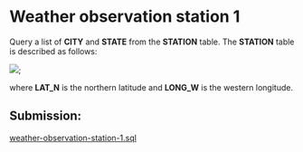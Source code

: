 # Weather observation station 1

Query a list of **CITY** and **STATE** from the **STATION** table.
The **STATION** table is described as follows:

![](https://s3.amazonaws.com/hr-challenge-images/9336/1449345840-5f0a551030-Station.jpg);

where **LAT_N** is the northern latitude and **LONG_W** is the western longitude.

## Submission:

[weather-observation-station-1.sql](https://github.com/danipishinin/HackerRank/blob/main/sql/weather-observation-station-1.sql)
